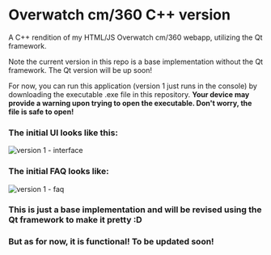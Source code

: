 # Overwatch cm/360 C++ version
A C++ rendition of my HTML/JS Overwatch cm/360 webapp, utilizing the Qt framework.

Note the current version in this repo is a base implementation without the Qt framework. The Qt version will be up soon!

For now, you can run this application (version 1 just runs in the console) by downloading the executable .exe file in this repository. **Your device may provide a warning upon trying to open the executable. Don't worry, the file is safe to open!**

### The initial UI looks like this:
![version 1 - interface](https://user-images.githubusercontent.com/9776844/39614661-87a04100-4f3f-11e8-92ae-d5d3e5ac343f.PNG)

### The initial FAQ looks like:
![version 1 - faq](https://user-images.githubusercontent.com/9776844/39614660-87911784-4f3f-11e8-89e1-a84f20e5f96a.PNG)

### This is just a base implementation and will be revised using the Qt framework to make it pretty :D
### But as for now, it is functional! To be updated soon!
